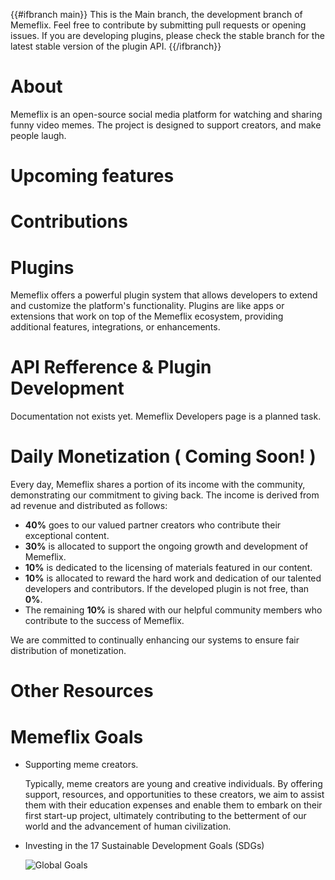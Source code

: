 {{#ifbranch main}}
This is the Main branch, the development branch of Memeflix. Feel free to contribute by submitting pull requests or opening issues. If you are developing plugins, please check the stable branch for the latest stable version of the plugin API.
{{/ifbranch}}


# About
Memeflix is an open-source social media platform for watching and sharing funny video memes. The project is designed to support creators, and make people laugh.

# Upcoming features

# Contributions

# Plugins
Memeflix offers a powerful plugin system that allows developers to extend and customize the platform's functionality. Plugins are like apps or extensions that work on top of the Memeflix ecosystem, providing additional features, integrations, or enhancements.

# API Refference & Plugin Development
Documentation not exists yet. Memeflix Developers page is a planned task.

# Daily Monetization ( Coming Soon! )

Every day, Memeflix shares a portion of its income with the community, demonstrating our commitment to giving back. The income is derived from ad revenue and distributed as follows:

- **40%** goes to our valued partner creators who contribute their exceptional content.
- **30%** is allocated to support the ongoing growth and development of Memeflix.
- **10%** is dedicated to the licensing of materials featured in our content.
- **10%** is allocated to reward the hard work and dedication of our talented developers and contributors. If the developed plugin is not free, than **0%**.
- The remaining **10%** is shared with our helpful community members who contribute to the success of Memeflix.

We are committed to continually enhancing our systems to ensure fair distribution of monetization.

# Other Resources

# Memeflix Goals

- Supporting meme creators. 
    
    Typically, meme creators are young and creative individuals. By offering support, resources, and opportunities to these creators, we aim to assist them with their education expenses and enable them to embark on their first start-up project, ultimately contributing to the betterment of our world and the advancement of human civilization.

- Investing in the 17 Sustainable Development Goals (SDGs)

    ![Global Goals](https://admin.concern.org.uk/sites/default/files/styles/social_media/public/media/images/2021-09/sdgs-rec.png?h=46b9ee08&itok=IBR40EGj)